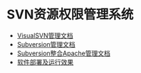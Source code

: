 # SVN资源权限管理系统

* [VisualSVN管理文档](管理文档VisualSVN/VisualSVN管理文档.md)
* [Subversion管理文档](管理文档Subversion/Subversion管理文档.md)
* [Subversion整合Apache管理文档](管理文档Subversion整合Apache/Subversion整合Apache管理文档.md)
* [软件部署及运行效果](软件部署运行/软件部署及运行效果.md)